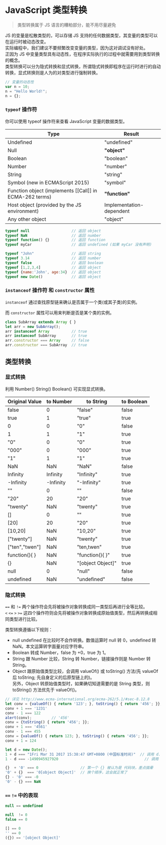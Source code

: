 # JavaScript 类型转换

> 类型转换属于 JS 语言的糟粕部分，能不用尽量避免

JS 的变量是松散类型的，可以存储 JS 支持的任何数据类型，其变量的类型可以在运行时被动态改变。  
实际编程中，我们建议不要频繁改变变量的类型，因为这对调试没有好处。  
正因为 JS 中变量类型具有动态性，在程序实际执行的过程中就需要用到类型转换的概念。  
类型转换可以分为隐式转换和显式转换，所谓隐式转换即程序在运行时进行的自动转换，显式转换则是人为的对类型进行强制转换。

```js
// 变量的动态性
var n = 10;
n = "Hello World!";
n = {};
```


### `typeof` 操作符

你可以使用 typeof 操作符来查看 JavaScript 变量的数据类型。

| Type                                                    | Result
|---------------------------------------------------------|--------------------------
| Undefined                                               | "undefined"
| Null                                                    | **"object"**
| Boolean                                                 | "boolean"
| Number                                                  | "number"
| String                                                  | "string"
| Symbol (new in ECMAScript 2015)                         | "symbol"
| Function object (implements [[Call]] in ECMA-262 terms) | **"function"**
| Host object (provided by the JS environment)            | Implementation-dependent
| Any other object                                        | "object"

```js
typeof null                   // 返回 object
typeof NaN                    // 返回 number
typeof function() {}          // 返回 function
typeof myCar                  // 返回 undefined (如果 myCar 没有声明)

typeof "John"                 // 返回 string 
typeof 3.14                   // 返回 number
typeof false                  // 返回 boolean
typeof [1,2,3,4]              // 返回 object
typeof {name:'John', age:34}  // 返回 object
typeof new Date()             // 返回 object
```

### `instanceof` 操作符 和 `constructor` 属性

`instanceof` 通过查找原型链来确认是否属于一个类(或其子类)的实例。

而 `constructor` 属性可以用来判断是否是某个类的实例。

```js
class SubArray extends Array { }
let arr = new SubArray();
arr instanceof Array          // true
arr instanceof SubArray       // true
arr.constructor === Array     // false
arr.constructor === SubArray  // true
```


## 类型转换

### 显式转换

利用 Number() String() Boolean() 可实现显式转换。

| Original Value | to Number | to String         | to Boolean
|----------------|-----------|-------------------|-------------
| false          | 0         | "false"           | false
| true           | 1         | "true"            | true
| 0              | 0         | "0"               | false
| 1              | 1         | "1"               | true
| "0"            | 0         | "0"               | true
| "000"          | 0         | "000"             | true
| "1"            | 1         | "1"               | true
| NaN            | NaN       | "NaN"             | false
| Infinity       | Infinity  | "Infinity"        | true
| -Infinity      | -Infinity | "-Infinity"       | true
| ""             | 0         | ""                | false
| "20"           | 20        | "20"              | true
| "twenty"       | NaN       | "twenty"          | true
| []             | 0         | ""                | true
| [20]           | 20        | "20"              | true
| [10,20]        | NaN       | "10,20"           | true
| ["twenty"]     | NaN       | "twenty"          | true
| ["ten","twen"] | NaN       | "ten,twen"        | true 
| function(){  } | NaN       | "function(){  }"  | true
| {}             | NaN       | "[object Object]" | true
| null           | 0         | "null"            | false
| undefined      | NaN       | "undefined"       | false

### 隐式转换

`==` 和 `!=` 两个操作符会先将被操作对象转换成同一类型后再进行全等比较。  
`<` `<=` `>` `>=` 这四个操作符则会先将被操作对象转换成原始值类型，然后再转换成相同类型进行比较。

类型转换遵循以下规则：
  * null undefined 在比较时不会作转换。数值运算时 null 转 0，undefined 转 NaN。本文运算转字面量对应字符串。
  * Boolean 转成 Number，false 为 +0，true 为 1。
  * String 跟 Number 比较，String 转 Number，链接操作则是 Number 转 String。
  * Object 跟原始值类型比较，会调用 valueOf() 或 toString() 方法(先 valueOf 后 toString; 先自身定义的后原型链上的)。  
    另外，Object 转原始值类型时，如果确切知道需要的是 String 类型，则 toString() 方法优先于 valueOf()。

```js
// 详见 http://www.ecma-international.org/ecma-262/5.1/#sec-8.12.8
let conv = {valueOf() { return '123'; }, toString() { return '456'; }};
conv + 1 === '1231'
conv - 1 === 122
alert(conv);         // '456'
conv = {toString() { return '456'; }};
conv + 1 === '4561'
conv - 1 === 455
conv = {valueOf() { return 123; }, toString() { return '456'; }};
conv + 1 = 124

let d = new Date();
1 + d === "1Fri Mar 31 2017 15:38:47 GMT+0800 (中国标准时间)"  // 调用 d.toString()
1 - d === -1490945927920                                       // 调用 d.valueOf()

{}  + '0' === 0                   // 第一个 {} 被认为是 代码块，差点搞晕
'0' + {}  === '0[object Object]'  // 换个顺序，这会就正常了
{} - '0' === -0
'0' - {} === NaN
```

### `==` `!=` 中的表现

```js
null == undefined

null  != 0
false == 0

[] == 0
'' == 0
({}) == '[object Object]' 
```
